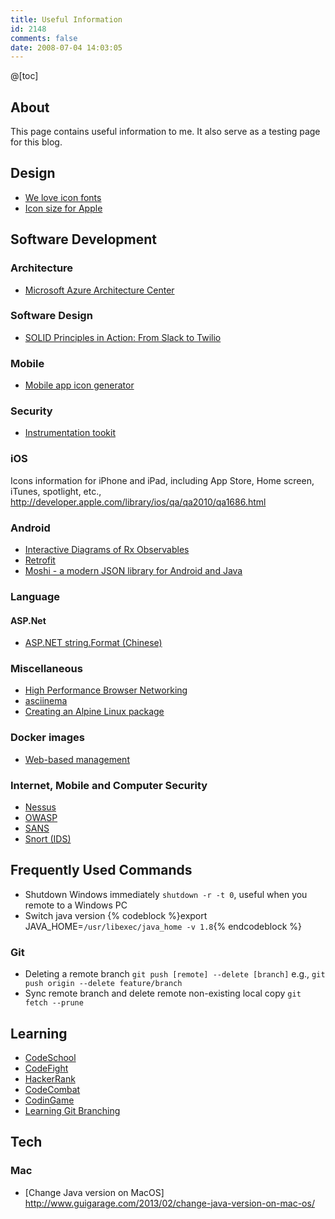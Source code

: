 ```yaml
---
title: Useful Information
id: 2148
comments: false
date: 2008-07-04 14:03:05
---
```


@[toc]

## About
This page contains useful information to me. It also serve as a testing page for this blog.

## Design
* [We love icon fonts](http://weloveiconfonts.com/)
* [Icon size for Apple](http://developer.apple.com/library/ios/qa/qa2010/qa1686.html)

## Software Development

### Architecture
* [Microsoft Azure Architecture Center](https://docs.microsoft.com/en-us/azure/architecture/)

### Software Design
* [SOLID Principles in Action: From Slack to Twilio](https://www.twilio.com/blog/2017/11/solid-principles-slack-twilio.html)

### Mobile
* [Mobile app icon generator](https://www.npmjs.com/package/mobicon-cli)

### Security
* [Instrumentation tookit](https://www.frida.re/)

### iOS
Icons information for iPhone and iPad, including App Store, Home screen, iTunes, spotlight, etc., http://developer.apple.com/library/ios/qa/qa2010/qa1686.html

### Android
* [Interactive Diagrams of Rx Observables](http://rxmarbles.com/)
* [Retrofit](http://square.github.io/retrofit/)
* [Moshi - a modern JSON library for Android and Java](https://github.com/square/moshi)

### Language

#### ASP.Net
* [ASP.NET string.Format (Chinese)](aspnet-string-format.html)

### Miscellaneous
* [High Performance Browser Networking](https://hpbn.co/)
* [asciinema](https://asciinema.org)
* [Creating an Alpine Linux package](https://wiki.alpinelinux.org/wiki/Creating_an_Alpine_package)

### Docker images
* [Web-based management](https://github.com/portainer/portainer)

### Internet, Mobile and Computer Security

* [Nessus](https://www.nessus.org/)
* [OWASP](https://www.owasp.org/)
* [SANS](https://www.sans.org)
* [Snort (IDS)](https://www.snort.org)

## Frequently Used Commands
* Shutdown Windows immediately ```shutdown -r -t 0```, useful when you remote to a Windows PC
* Switch java version
{% codeblock %}export JAVA_HOME=`/usr/libexec/java_home -v 1.8`{% endcodeblock %}

### Git
* Deleting a remote branch ```git push [remote] --delete [branch]``` e.g., ```git push origin --delete feature/branch```
* Sync remote branch and delete remote non-existing local copy ```git fetch --prune```

## Learning

* [CodeSchool](https://www.codeschool.com)
* [CodeFight](https://codefights.com/)
* [HackerRank](https://www.hackerrank.com)
* [CodeCombat](https://codecombat.com)
* [CodinGame](https://www.codingame.com)
* [Learning Git Branching](https://learngitbranching.js.org/)

## Tech

### Mac
* [Change Java version on MacOS] http://www.guigarage.com/2013/02/change-java-version-on-mac-os/
